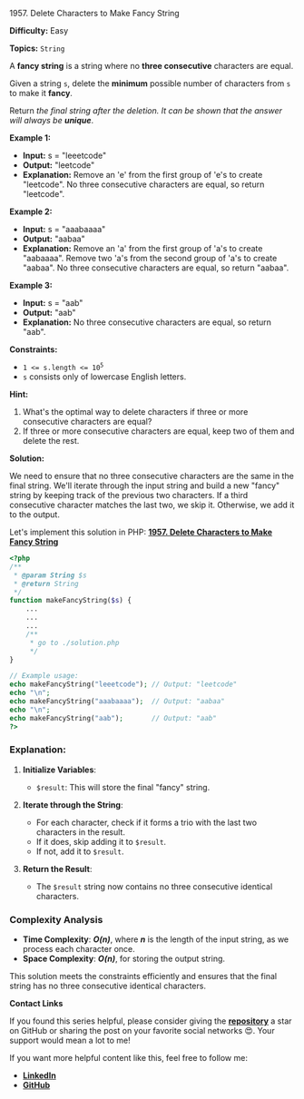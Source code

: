 1957\. Delete Characters to Make Fancy String

**Difficulty:** Easy

**Topics:** `String`

A **fancy string** is a string where no **three consecutive** characters are equal.

Given a string `s`, delete the **minimum** possible number of characters from `s` to make it **fancy**.

Return _the final string after the deletion. It can be shown that the answer will always be **unique**_.

**Example 1:**

- **Input:** s = "leeetcode"
- **Output:** "leetcode"
- **Explanation:**
  Remove an 'e' from the first group of 'e's to create "leetcode".
  No three consecutive characters are equal, so return "leetcode".

**Example 2:**

- **Input:** s = "aaabaaaa"
- **Output:** "aabaa"
- **Explanation:**
  Remove an 'a' from the first group of 'a's to create "aabaaaa".
  Remove two 'a's from the second group of 'a's to create "aabaa".
  No three consecutive characters are equal, so return "aabaa".


**Example 3:**

- **Input:** s = "aab"
- **Output:** "aab"
- **Explanation:** No three consecutive characters are equal, so return "aab".


**Constraints:**

- <code>1 <= s.length <= 10<sup>5</sup></code>
- `s` consists only of lowercase English letters.


**Hint:**
1. What's the optimal way to delete characters if three or more consecutive characters are equal?
2. If three or more consecutive characters are equal, keep two of them and delete the rest.



**Solution:**

We need to ensure that no three consecutive characters are the same in the final string. We'll iterate through the input string and build a new "fancy" string by keeping track of the previous two characters. If a third consecutive character matches the last two, we skip it. Otherwise, we add it to the output.

Let's implement this solution in PHP: **[1957. Delete Characters to Make Fancy String](https://github.com/mah-shamim/leet-code-in-php/tree/main/algorithms/001957-delete-characters-to-make-fancy-string/solution.php)**

```php
<?php
/**
 * @param String $s
 * @return String
 */
function makeFancyString($s) {
    ...
    ...
    ...
    /**
     * go to ./solution.php
     */
}

// Example usage:
echo makeFancyString("leeetcode"); // Output: "leetcode"
echo "\n";
echo makeFancyString("aaabaaaa");  // Output: "aabaa"
echo "\n";
echo makeFancyString("aab");       // Output: "aab"
?>
```

### Explanation:

1. **Initialize Variables**:
   - `$result`: This will store the final "fancy" string.

2. **Iterate through the String**:
   - For each character, check if it forms a trio with the last two characters in the result.
   - If it does, skip adding it to `$result`.
   - If not, add it to `$result`.

3. **Return the Result**:
   - The `$result` string now contains no three consecutive identical characters.

### Complexity Analysis

- **Time Complexity**: _**O(n)**_, where _**n**_ is the length of the input string, as we process each character once.
- **Space Complexity**: _**O(n)**_, for storing the output string.

This solution meets the constraints efficiently and ensures that the final string has no three consecutive identical characters.

**Contact Links**

If you found this series helpful, please consider giving the **[repository](https://github.com/mah-shamim/leet-code-in-php)** a star on GitHub or sharing the post on your favorite social networks 😍. Your support would mean a lot to me!

If you want more helpful content like this, feel free to follow me:

- **[LinkedIn](https://www.linkedin.com/in/arifulhaque/)**
- **[GitHub](https://github.com/mah-shamim)**